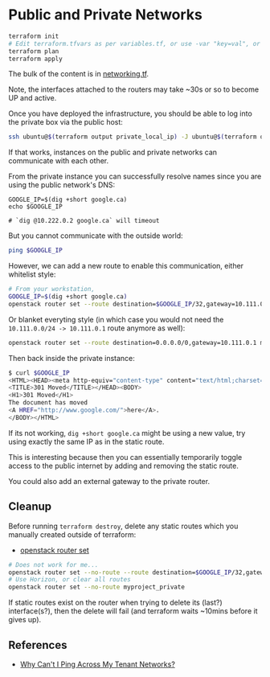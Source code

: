 # Public and Private Networks

```bash
terraform init
# Edit terraform.tfvars as per variables.tf, or use -var "key=val", or set TF_VAR_key, or enter values at the prompt
terraform plan
terraform apply
```

The bulk of the content is in [networking.tf](./networking.tf).

Note, the interfaces attached to the routers may take ~30s or so to become UP
and active.

Once you have deployed the infrastructure, you should be able to log into the
private box via the public host:

```bash
ssh ubuntu@$(terraform output private_local_ip) -J ubuntu@$(terraform output public_floating_ip)
```

If that works, instances on the public and private networks can communicate
with each other.

From the private instance you can successfully resolve names since you are
using the public network's DNS:

```
GOOGLE_IP=$(dig +short google.ca)
echo $GOOGLE_IP

# `dig @10.222.0.2 google.ca` will timeout
```

But you cannot communicate with the outside world:

```bash
ping $GOOGLE_IP
```

However, we can add a new route to enable this communication, either whitelist style:

```bash
# From your workstation,
GOOGLE_IP=$(dig +short google.ca)
openstack router set --route destination=$GOOGLE_IP/32,gateway=10.111.0.1 myproject_private
```

Or blanket everyting style (in which case you would not need the
`10.111.0.0/24 -> 10.111.0.1` route anymore as well):

```bash
openstack router set --route destination=0.0.0.0/0,gateway=10.111.0.1 myproject_private
```

Then back inside the private instance:

```bash
$ curl $GOOGLE_IP
<HTML><HEAD><meta http-equiv="content-type" content="text/html;charset=utf-8">
<TITLE>301 Moved</TITLE></HEAD><BODY>
<H1>301 Moved</H1>
The document has moved
<A HREF="http://www.google.com/">here</A>.
</BODY></HTML>
```

If its not working, `dig +short google.ca` might be using a new value, try
using exactly the same IP as in the static route.

This is interesting because then you can essentially temporarily toggle access
to the public internet by adding and removing the static route.

You could also add an external gateway to the private router.

## Cleanup

Before running `terraform destroy`, delete any static routes which you manually
created outside of terraform:

- [openstack router set](https://docs.openstack.org/python-openstackclient/pike/cli/command-objects/router.html#router-set)

```bash
# Does not work for me...
openstack router set --no-route --route destination=$GOOGLE_IP/32,gateway=10.111.0.1 myproject_private
# Use Horizon, or clear all routes
openstack router set --no-route myproject_private
```

If static routes exist on the router when trying to delete its (last?)
interface(s?), then the delete will fail (and terraform waits ~10mins before it
gives up).

## References

-  [Why Can't I Ping Across My Tenant Networks?](https://ibm-blue-box-help.github.io/help-documentation/troubleshooting/Unable_to_ping_tenant_network/)
